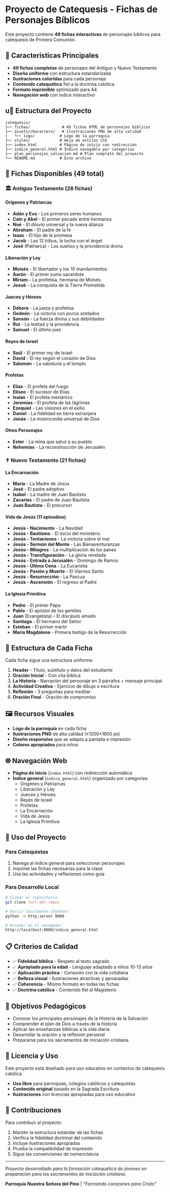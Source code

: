 # Proyecto de Catequesis - Fichas de Personajes Bíblicos

Este proyecto contiene **49 fichas interactivas** de personajes bíblicos para catequesis de Primera Comunión.

## 🌟 Características Principales

- **49 fichas completas** de personajes del Antiguo y Nuevo Testamento
- **Diseño uniforme** con estructura estandarizada
- **Ilustraciones coloridas** para cada personaje
- **Contenido catequético** fiel a la doctrina católica
- **Formato imprimible** optimizado para A4
- **Navegación web** con índice interactivo

## u📁 Estructura del Proyecto

```
catequesis/
├── fichas/              # 49 fichas HTML de personajes bíblicos
├── assets/characters/   # Ilustraciones PNG de alta calidad
│   └── logo/           # Logo de la parroquia
├── styles/             # Hoja de estilos CSS
├── index.html          # Página de inicio con redirección
├── indice_general.html # Índice navegable por categorías
├── plan_personajes_salvacion.md # Plan completo del proyecto
└── README.md           # Este archivo
```

## 📖 Fichas Disponibles (49 total)

### 🏛️ Antiguo Testamento (28 fichas)

#### Orígenes y Patriarcas
- **Adán y Eva** - Los primeros seres humanos
- **Caín y Abel** - El primer pecado entre hermanos  
- **Noé** - El diluvio universal y la nueva alianza
- **Abraham** - El padre de la fe
- **Isaac** - El hijo de la promesa
- **Jacob** - Las 12 tribus, la lucha con el ángel
- **José** (Patriarca) - Los sueños y la providencia divina

#### Liberación y Ley
- **Moisés** - El libertador y los 10 mandamientos
- **Aarón** - El primer sumo sacerdote
- **Miriam** - La profetisa, hermana de Moisés
- **Josué** - La conquista de la Tierra Prometida

#### Jueces y Héroes
- **Débora** - La jueza y profetisa
- **Gedeón** - La victoria con pocos soldados
- **Sansón** - La fuerza divina y sus debilidades
- **Rut** - La lealtad y la providencia
- **Samuel** - El último juez

#### Reyes de Israel
- **Saúl** - El primer rey de Israel
- **David** - El rey según el corazón de Dios
- **Salomón** - La sabiduría y el templo

#### Profetas
- **Elías** - El profeta del fuego
- **Eliseo** - El sucesor de Elías
- **Isaías** - El profeta mesiánico
- **Jeremías** - El profeta de las lágrimas
- **Ezequiel** - Las visiones en el exilio
- **Daniel** - La fidelidad en tierra extranjera
- **Jonás** - La misericordia universal de Dios

#### Otros Personajes
- **Ester** - La reina que salvó a su pueblo
- **Nehemías** - La reconstrucción de Jerusalén

### ✝️ Nuevo Testamento (21 fichas)

#### La Encarnación
- **María** - La Madre de Jesús
- **José** - El padre adoptivo
- **Isabel** - La madre de Juan Bautista
- **Zacarías** - El padre de Juan Bautista
- **Juan Bautista** - El precursor

#### Vida de Jesús (11 episodios)
- **Jesús - Nacimiento** - La Navidad
- **Jesús - Bautismo** - El inicio del ministerio
- **Jesús - Tentaciones** - La victoria sobre el mal
- **Jesús - Sermón del Monte** - Las Bienaventuranzas
- **Jesús - Milagros** - La multiplicación de los panes
- **Jesús - Transfiguración** - La gloria revelada
- **Jesús - Entrada a Jerusalén** - Domingo de Ramos
- **Jesús - Última Cena** - La Eucaristía
- **Jesús - Pasión y Muerte** - El Viernes Santo
- **Jesús - Resurrección** - La Pascua
- **Jesús - Ascensión** - El regreso al Padre

#### La Iglesia Primitiva
- **Pedro** - El primer Papa
- **Pablo** - El apóstol de los gentiles
- **Juan** (Evangelista) - El discípulo amado
- **Santiago** - El hermano del Señor
- **Esteban** - El primer mártir
- **María Magdalena** - Primera testigo de la Resurrección

## 🎨 Estructura de Cada Ficha

Cada ficha sigue una estructura uniforme:

1. **Header** - Título, subtítulo y datos del estudiante
2. **Oración Inicial** - Con cita bíblica
3. **La Historia** - Narración del personaje en 3 párrafos + mensaje principal
4. **Actividad Creativa** - Ejercicio de dibujo o escritura
5. **Reflexión** - 3 preguntas para meditar
6. **Oración Final** - Oración de compromiso

## 🖼️ Recursos Visuales

- **Logo de la parroquia** en cada ficha
- **Ilustraciones PNG** de alta calidad (≥1200×1600 px)
- **Diseño responsive** que se adapta a pantalla e impresión
- **Colores apropiados** para niños

## 🌐 Navegación Web

- **Página de inicio** (`index.html`) con redirección automática
- **Índice general** (`indice_general.html`) organizado por categorías:
  - Orígenes y Patriarcas
  - Liberación y Ley  
  - Jueces y Héroes
  - Reyes de Israel
  - Profetas
  - La Encarnación
  - Vida de Jesús
  - La Iglesia Primitiva

## 🚀 Uso del Proyecto

### Para Catequistas
1. Navega al índice general para seleccionar personajes
2. Imprime las fichas necesarias para la clase
3. Usa las actividades y reflexiones como guía

### Para Desarrollo Local
```bash
# Clonar el repositorio
git clone [url-del-repo]

# Servir localmente (Python)
python -m http.server 8000

# Acceder en el navegador
http://localhost:8000/indice_general.html
```

## 📋 Criterios de Calidad

- ✅ **Fidelidad bíblica** - Respeto al texto sagrado
- ✅ **Apropiado para la edad** - Lenguaje adaptado a niños 10-13 años
- ✅ **Aplicación práctica** - Conexión con la vida cotidiana
- ✅ **Belleza visual** - Ilustraciones atractivas y apropiadas
- ✅ **Coherencia** - Mismo formato en todas las fichas
- ✅ **Doctrina católica** - Contenido fiel al Magisterio

## 🎯 Objetivos Pedagógicos

- Conocer los principales personajes de la Historia de la Salvación
- Comprender el plan de Dios a través de la historia
- Aplicar las enseñanzas bíblicas a la vida diaria
- Desarrollar la oración y la reflexión personal
- Prepararse para los sacramentos de iniciación cristiana

## 📄 Licencia y Uso

Este proyecto está diseñado para uso educativo en contextos de catequesis católica. 

- **Uso libre** para parroquias, colegios católicos y catequistas
- **Contenido original** basado en la Sagrada Escritura
- **Ilustraciones** con licencias apropiadas para uso educativo

## 🤝 Contribuciones

Para contribuir al proyecto:

1. Mantén la estructura estándar de las fichas
2. Verifica la fidelidad doctrinal del contenido
3. Incluye ilustraciones apropiadas
4. Prueba la compatibilidad de impresión
5. Sigue las convenciones de nomenclatura

---

*Proyecto desarrollado para la formación catequética de jóvenes en preparación para los sacramentos de iniciación cristiana.*

**Parroquia Nuestra Señora del Pino** | *"Formando corazones para Cristo"*
